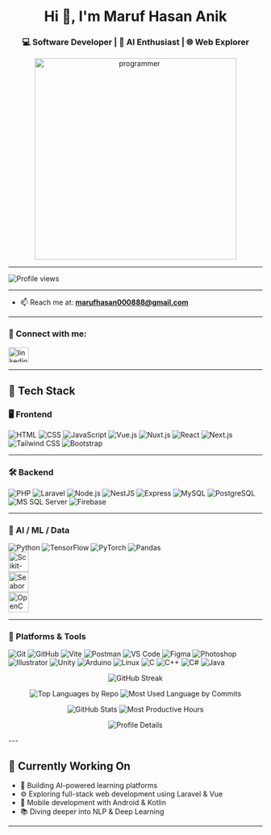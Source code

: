 <h1 align="center">Hi 👋, I'm Maruf Hasan Anik</h1>
<h3 align="center">💻 Software Developer | 🤖 AI Enthusiast | 🌐 Web Explorer</h3>

<p align="center">
  <img src="https://cdn.dribbble.com/users/1162077/screenshots/3848914/programmer.gif" alt="programmer" width="400" />
</p>

---

<p align="left">
  <img src="https://komarev.com/ghpvc/?username=skippersquareroot100&label=Profile%20views&color=0e75b6&style=flat" alt="Profile views" />
</p>



---

- 📫 Reach me at: **marufhasan000888@gmail.com**

---

<h3 align="left">🔗 Connect with me:</h3>

<p align="left">
  <a href="https://linkedin.com/in/marufhasan" target="_blank">
    <img src="https://raw.githubusercontent.com/rahuldkjain/github-profile-readme-generator/master/src/images/icons/Social/linked-in-alt.svg" alt="linkedin" height="30" width="40" />
  </a>
</p>

---

## 🚀 Tech Stack

### 🖥️ Frontend  
![HTML](https://skillicons.dev/icons?i=html) ![CSS](https://skillicons.dev/icons?i=css) ![JavaScript](https://skillicons.dev/icons?i=js) ![Vue.js](https://skillicons.dev/icons?i=vue) ![Nuxt.js](https://skillicons.dev/icons?i=nuxtjs) ![React](https://skillicons.dev/icons?i=react) ![Next.js](https://skillicons.dev/icons?i=nextjs) ![Tailwind CSS](https://skillicons.dev/icons?i=tailwind) ![Bootstrap](https://skillicons.dev/icons?i=bootstrap)

---

### 🛠️ Backend  
![PHP](https://skillicons.dev/icons?i=php) ![Laravel](https://skillicons.dev/icons?i=laravel) ![Node.js](https://skillicons.dev/icons?i=nodejs) ![NestJS](https://skillicons.dev/icons?i=nestjs) ![Express](https://skillicons.dev/icons?i=express) ![MySQL](https://skillicons.dev/icons?i=mysql) ![PostgreSQL](https://skillicons.dev/icons?i=postgres) ![MS SQL Server](https://skillicons.dev/icons?i=azuredevops) ![Firebase](https://skillicons.dev/icons?i=firebase)

---

### 🧠 AI / ML / Data  
![Python](https://skillicons.dev/icons?i=python) ![TensorFlow](https://skillicons.dev/icons?i=tensorflow) ![PyTorch](https://skillicons.dev/icons?i=pytorch) ![Pandas](https://skillicons.dev/icons?i=pandas)  
<img src="https://upload.wikimedia.org/wikipedia/commons/0/05/Scikit_learn_logo_small.svg" alt="Scikit-learn" width="40" style="vertical-align: middle;" />  
<img src="https://seaborn.pydata.org/_images/logo-mark-lightbg.svg" alt="Seaborn" width="40" style="vertical-align: middle;" />  
<img src="https://www.vectorlogo.zone/logos/opencv/opencv-icon.svg" alt="OpenCV" width="40" style="vertical-align: middle;" />

---

### 🧰 Platforms & Tools  
![Git](https://skillicons.dev/icons?i=git) ![GitHub](https://skillicons.dev/icons?i=github) ![Vite](https://skillicons.dev/icons?i=vite) ![Postman](https://skillicons.dev/icons?i=postman) ![VS Code](https://skillicons.dev/icons?i=vscode) ![Figma](https://skillicons.dev/icons?i=figma) ![Photoshop](https://skillicons.dev/icons?i=ps) ![Illustrator](https://skillicons.dev/icons?i=ai) ![Unity](https://skillicons.dev/icons?i=unity) ![Arduino](https://skillicons.dev/icons?i=arduino) ![Linux](https://skillicons.dev/icons?i=linux) ![C](https://skillicons.dev/icons?i=c) ![C++](https://skillicons.dev/icons?i=cpp) ![C#](https://skillicons.dev/icons?i=cs) ![Java](https://skillicons.dev/icons?i=java)


<p align="center"> <img src="https://streak-stats.demolab.com/?user=skippersquareroot100&theme=tokyonight" alt="GitHub Streak" /> </p> <p align="center"> <img src="http://github-profile-summary-cards.vercel.app/api/cards/repos-per-language?username=skippersquareroot100&theme=tokyonight" alt="Top Languages by Repo" /> <img src="http://github-profile-summary-cards.vercel.app/api/cards/most-commit-language?username=skippersquareroot100&theme=tokyonight" alt="Most Used Language by Commits" /> </p> <p align="center"> <img src="http://github-profile-summary-cards.vercel.app/api/cards/stats?username=skippersquareroot100&theme=tokyonight" alt="GitHub Stats" /> <img src="http://github-profile-summary-cards.vercel.app/api/cards/productive-time?username=skippersquareroot100&theme=tokyonight&utcOffset=6" alt="Most Productive Hours" /> </p> <p align="center"> <img src="http://github-profile-summary-cards.vercel.app/api/cards/profile-details?username=skippersquareroot100&theme=tokyonight" alt="Profile Details" /> </p>
---

## 🎯 Currently Working On
- 🔧 Building AI-powered learning platforms  
- ⚙️ Exploring full-stack web development using Laravel & Vue  
- 📱 Mobile development with Android & Kotlin  
- 📚 Diving deeper into NLP & Deep Learning

---



